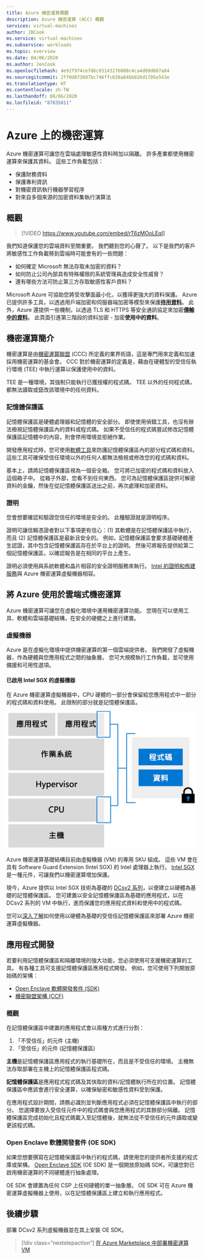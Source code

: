 ```yaml
---
title: Azure 機密運算概觀
description: Azure 機密運算 (ACC) 概觀
services: virtual-machines
author: JBCook
ms.service: virtual-machines
ms.subservice: workloads
ms.topic: overview
ms.date: 04/06/2020
ms.author: JenCook
ms.openlocfilehash: 4e92f974ce7d6c03143276808c4ca4d09d607a84
ms.sourcegitcommit: 2ff0d073607bc746ffc638a84bb026d1705e543e
ms.translationtype: HT
ms.contentlocale: zh-TW
ms.lasthandoff: 08/06/2020
ms.locfileid: "87835811"
---
```

# <a name="confidential-computing-on-azure"></a>Azure 上的機密運算

Azure 機密運算可讓您在雲端處理敏感性資料時加以隔離。 許多產業都使用機密運算來保護其資料。 這些工作負載包括：

- 保護財務資料
- 保護專利資訊
- 對機密資訊執行機器學習程序
- 對來自多個來源的加密資料集執行演算法


## <a name="overview"></a>概觀
<p><p>


> [!VIDEO https://www.youtube.com/embed/rT6zMOoLEqI]

我們知道保護您的雲端資料至關重要。 我們聽到您的心聲了。 以下是我們的客戶將敏感性工作負載移到雲端時可能會有的一些問題： 

- 如何確定 Microsoft 無法存取未加密的資料？
- 如何防止公司內部具有特殊權限的系統管理員造成安全性威脅？
- 還有哪些方法可防止第三方存取敏感性客戶資料？

Microsoft Azure 可協助您將受攻擊面最小化，以獲得更強大的資料保護。 Azure 已提供許多工具，以透過用戶端加密和伺服器端加密等模型來保護[**待用資料**](../security/fundamentals/encryption-atrest.md)。 此外，Azure 還提供一些機制，以透過 TLS 和 HTTPS 等安全通訊協定來加密[**傳輸中的資料**](../security/fundamentals/data-encryption-best-practices.md#protect-data-in-transit)。 此頁面引進第三階段的資料加密 - 加密**使用中的資料**。


## <a name="introduction-to-confidential-computing"></a>機密運算簡介 <a id="intro to acc"></a>

機密運算是由[機密運算聯盟](https://confidentialcomputing.io/) (CCC) 所定義的業界術語，這是專門用來定義和加速採用機密運算的基金會。 CCC 對於機密運算的定義是，藉由在硬體型的受信任執行環境 (TEE) 中執行運算以保護使用中的資料。

TEE 是一種環境，其強制只能執行已獲授權的程式碼。 TEE 以外的任何程式碼，都無法讀取或竄改該環境中的任何資料。

### <a name="enclaves"></a>記憶體保護區

記憶體保護區是硬體處理器和記憶體的安全部分。 即使使用偵錯工具，也沒有辦法檢視記憶體保護區內的資料或程式碼。 如果不受信任的程式碼嘗試修改記憶體保護區記憶體中的內容，則會停用環境並拒絕作業。

開發應用程式時，您可使用[軟體工具](#oe-sdk)來防護記憶體保護區內的部分程式碼和資料。 這些工具可確保受信任環境以外的任何人都無法檢視或修改您的程式碼和資料。 

基本上，請將記憶體保護區視為一個安全箱。 您可將已加密的程式碼和資料放入這個箱子中。 從箱子外部，您看不到任何東西。 您可為記憶體保護區提供可解密資料的金鑰，然後在從記憶體保護區送出之前，再次處理和加密資料。

### <a name="attestation"></a>證明

您會想要確認和驗證您信任的環境是安全的。 此種驗證就是證明程序。 

證明可讓信賴憑證者對以下事項更有信心：(1) 其軟體是在記憶體保護區中執行，而且 (2) 記憶體保護區是最新且安全的。 例如，記憶體保護區會要求基礎硬體產生認證，其中包含記憶體保護區存在於平台上的證明。 然後可將報告提供給第二個記憶體保護區，以確認報告是在相同的平台上產生。

證明必須使用與系統軟體和晶片相容的安全證明服務來執行。 [Intel 的證明和佈建服務](https://software.intel.com/sgx/attestation-services)與 Azure 機密運算虛擬機器相容。


## <a name="using-azure-for-cloud-based-confidential-computing"></a>將 Azure 使用於雲端式機密運算<a id="cc-on-azure"></a>

Azure 機密運算可讓您在虛擬化環境中運用機密運算功能。 您現在可以使用工具、軟體和雲端基礎結構，在安全的硬體之上進行建置。 

### <a name="virtual-machines"></a>虛擬機器

Azure 是在虛擬化環境中提供機密運算的第一個雲端提供者。 我們開發了虛擬機器，作為硬體與您應用程式之間的抽象層。 您可大規模執行工作負載，並可使用備援和可用性選項。  

#### <a name="intel-sgx-enabled-virtual-machines"></a>已啟用 Intel SGX 的虛擬機器

在 Azure 機密運算虛擬機器中，CPU 硬體的一部分會保留給您應用程式中一部分的程式碼和資料使用。 此限制的部分就是記憶體保護區。 

![VM 模型](media/overview/hardware-backed-enclave.png)

Azure 機密運算基礎結構目前由虛擬機器 (VM) 的專用 SKU 組成。 這些 VM 會在具有 Software Guard Extension (Intel SGX) 的 Intel 處理器上執行。 [Intel SGX](https://intel.com/sgx) 是一種元件，可讓我們以機密運算增加保護。 

現今，Azure 提供以 Intel SGX 技術為基礎的 [DCsv2 系列](https://docs.microsoft.com/azure/virtual-machines/dcv2-series)，以便建立以硬體為基礎的記憶體保護區。 您可建置以安全記憶體保護區為基礎的應用程式，以在 DCsv2 系列的 VM 中執行，進而保護您的應用程式資料和使用中的程式碼。 

您可以[深入了解](virtual-machine-solutions.md)如何使用以硬體為基礎的受信任記憶體保護區來部署 Azure 機密運算虛擬機器。

## <a name="application-development"></a>應用程式開發 <a id="application-development"></a>

若要利用記憶體保護區和隔離環境的強大功能，您必須使用可支援機密運算的工具。 有各種工具可支援記憶體保護區應用程式開發。 例如，您可使用下列開放原始碼的架構： 

- [Open Enclave 軟體開發套件 (SDK)](https://github.com/openenclave/openenclave)
- [機密聯盟架構 (CCF)](https://github.com/Microsoft/CCF)

### <a name="overview"></a>概觀

在記憶體保護區中建置的應用程式會以兩種方式進行分割：
1. 「不受信任」的元件 (主機)
1. 「受信任」的元件 (記憶體保護區)

**主機**是記憶體保護區應用程式的執行基礎所在，而且是不受信任的環境。 主機無法存取部署在主機上的記憶體保護區程式碼。 

**記憶體保護區**是應用程式程式碼及其快取的資料/記憶體執行所在的位置。 記憶體保護區中應該會進行安全運算，以確保秘密和敏感性資料受到保護。 

在應用程式設計期間，請務必識別並判斷應用程式必須在記憶體保護區中執行的部分。 您選擇要放入受信任元件中的程式碼會與您應用程式的其餘部分隔離。 記憶體保護區完成初始化且程式碼載入至記憶體後，就無法從不受信任的元件讀取或變更該程式碼。 

### <a name="open-enclave-software-development-kit-oe-sdk"></a>Open Enclave 軟體開發套件 (OE SDK) <a id="oe-sdk"></a>

如果您想要撰寫在記憶體保護區中執行的程式碼，請使用您的提供者所支援的程式庫或架構。 [Open Enclave SDK](https://github.com/openenclave/openenclave) (OE SDK) 是一個開放原始碼 SDK，可讓您對已啟用機密運算的不同硬體進行抽象處理。 

OE SDK 會建置為任何 CSP 上任何硬體的單一抽象層。 OE SDK 可在 Azure 機密運算虛擬機器上使用，以在記憶體保護區上建立和執行應用程式。

## <a name="next-steps"></a>後續步驟

部署 DCsv2 系列虛擬機器並在其上安裝 OE SDK。

> [!div class="nextstepaction"]
> [在 Azure Marketplace 中部署機密運算 VM](quick-create-marketplace.md)
